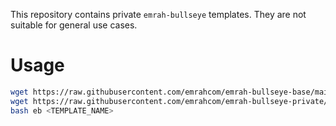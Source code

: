 This repository contains private `emrah-bullseye` templates. They are not
suitable for general use cases.


# Usage

```bash
wget https://raw.githubusercontent.com/emrahcom/emrah-bullseye-base/main/installer/eb
wget https://raw.githubusercontent.com/emrahcom/emrah-bullseye-private/main/installer/<TEMPLATE_NAME>.conf
bash eb <TEMPLATE_NAME>
```
